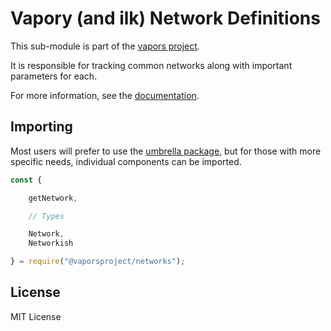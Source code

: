 Vapory (and ilk) Network Definitions
======================================

This sub-module is part of the [vapors project](https://github.com/vaporsjs/vapors.js).

It is responsible for tracking common networks along with important
parameters for each.

For more information, see the [documentation](https://docs.vapors.io/v5/api/providers/types/#providers-Network).

Importing
---------

Most users will prefer to use the [umbrella package](https://www.npmjs.com/package/vapors),
but for those with more specific needs, individual components can be imported.

```javascript
const {

    getNetwork,

    // Types

    Network,
    Networkish

} = require("@vaporsproject/networks");
```


License
-------

MIT License

